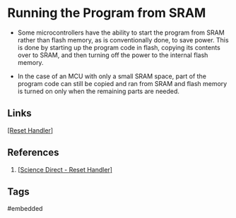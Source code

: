 # Running the Program from SRAM 

* Some microcontrollers have the ability to start the program from SRAM rather than flash memory, as is conventionally done, to save power. This is done by starting up the program code in flash, copying its contents over to SRAM, and then turning off the power to the internal flash memory.  

* In the case of an MCU with only a small SRAM space, part of the program code can still be copied and ran from SRAM and flash memory is turned on only when the remaining parts are needed.

## Links
[\[Reset Handler\]](../202202110419)  

## References
1. [\[Science Direct - Reset Handler\]](https://www.sciencedirect.com/topics/engineering/reset-handler)

## Tags
#embedded
